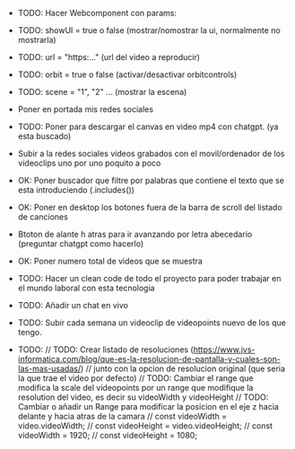 - TODO: Hacer Webcomponent con params:
 - TODO: showUI = true o false (mostrar/nomostrar la ui, normalmente no mostrarla)
 - TODO: url = "https:..." (url del video a reproducir)
 - TODO: orbit = true o false (activar/desactivar orbitcontrols)
 - TODO: scene = "1", "2" ... (mostrar la escena)

 - Poner en portada mis redes sociales

 - TODO: Poner para descargar el canvas en video mp4 con chatgpt. (ya esta buscado)

 - Subir a la redes sociales videos grabados con el movil/ordenador de los videoclips uno por uno poquito a poco

 - OK: Poner buscador que filtre por palabras que contiene el texto que se esta introduciendo (.includes())

 - OK: Poner en desktop los botones fuera de la barra de scroll del listado de canciones

 - Btoton de alante h atras para ir avanzando por letra abecedario (preguntar chatgpt como hacerlo)

 - OK: Poner numero total de videos que se muestra

 - TODO: Hacer un clean code de todo el proyecto para poder trabajar en el mundo laboral con esta tecnologia

- TODO: Añadir un chat en vivo

- TODO: Subir cada semana un videoclip de videopoints nuevo de los que tengo.

- TODO:
      // TODO: Crear listado de resoluciones (https://www.jvs-informatica.com/blog/que-es-la-resolucion-de-pantalla-y-cuales-son-las-mas-usadas/)
      // junto con la opcion de resolucion original (que seria la que trae el video por defecto)
      // TODO: Cambiar el range que modifica la scale del videopoints por un range que modifique la resolution del video, es decir su videoWidth y videoHeight
      // TODO: Cambiar o añadir un Range para modificar la posicion en el eje z hacia delante y hacia atras de la camara
      // const videoWidth = video.videoWidth;
      // const videoHeight = video.videoHeight;
      // const videoWidth = 1920;
      // const videoHeight = 1080;